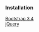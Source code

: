 ### Installation
[Bootstrap 3.4](https://getbootstrap.com/docs/3.4/)  
[jQuery](https://jquery.com/)